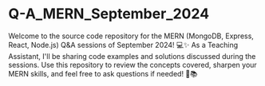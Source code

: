 # Q-A_MERN_September_2024
Welcome to the source code repository for the MERN (MongoDB, Express, React, Node.js) Q&amp;A sessions of September 2024! 💻✨ 
As a Teaching Assistant, I'll be sharing code examples and solutions discussed during the sessions. 
Use this repository to review the concepts covered, sharpen your MERN skills, and feel free to ask questions if needed! 🚀📚
